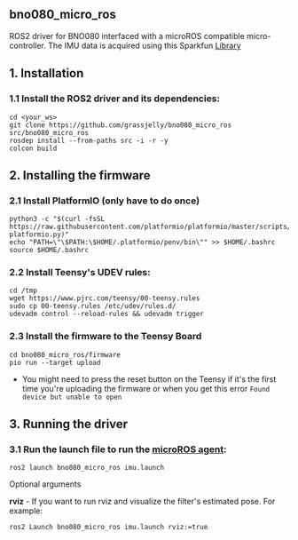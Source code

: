 ## bno080_micro_ros
ROS2 driver for BNO080 interfaced with a microROS compatible micro-controller. The IMU data is acquired using this Sparkfun [Library](https://github.com/sparkfun/SparkFun_BNO080_Arduino_Library)

## 1. Installation
### 1.1 Install the ROS2 driver and its dependencies:

    cd <your_ws>
    git clone https://github.com/grassjelly/bno080_micro_ros src/bno080_micro_ros
    rosdep install --from-paths src -i -r -y
    colcon build

## 2. Installing the firmware

### 2.1 Install PlatformIO (only have to do once)

    python3 -c "$(curl -fsSL https://raw.githubusercontent.com/platformio/platformio/master/scripts/get-platformio.py)"
    echo "PATH=\"\$PATH:\$HOME/.platformio/penv/bin\"" >> $HOME/.bashrc
    source $HOME/.bashrc

### 2.2 Install Teensy's UDEV rules:

    cd /tmp
    wget https://www.pjrc.com/teensy/00-teensy.rules
    sudo cp 00-teensy.rules /etc/udev/rules.d/
    udevadm control --reload-rules && udevadm trigger

### 2.3 Install the firmware to the Teensy Board

    cd bno080_micro_ros/firmware
    pio run --target upload
    
* You might need to press the reset button on the Teensy if it's the first time you're uploading the firmware or when you get this error `Found device but unable to open
`

## 3. Running the driver

### 3.1 Run the launch file to run the [microROS agent](https://github.com/micro-ROS/micro-ROS-Agent):

    ros2 launch bno080_micro_ros imu.launch

Optional arguments

**rviz**  - If you want to run rviz and visualize the filter's estimated pose. For example:

    ros2 Launch bno080_micro_ros imu.launch rviz:=true

